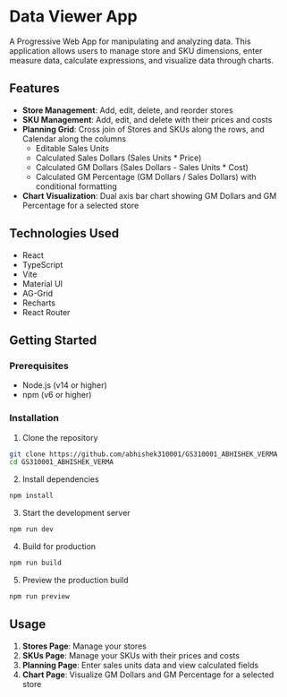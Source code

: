 # Data Viewer App

A Progressive Web App for manipulating and analyzing data. This application allows users to manage store and SKU dimensions, enter measure data, calculate expressions, and visualize data through charts.

## Features

- **Store Management**: Add, edit, delete, and reorder stores
- **SKU Management**: Add, edit, and delete with their prices and costs
- **Planning Grid**: Cross join of Stores and SKUs along the rows, and Calendar along the columns
  - Editable Sales Units
  - Calculated Sales Dollars (Sales Units * Price)
  - Calculated GM Dollars (Sales Dollars - Sales Units * Cost)
  - Calculated GM Percentage (GM Dollars / Sales Dollars) with conditional formatting
- **Chart Visualization**: Dual axis bar chart showing GM Dollars and GM Percentage for a selected store

## Technologies Used

- React
- TypeScript
- Vite
- Material UI
- AG-Grid
- Recharts
- React Router

## Getting Started

### Prerequisites

- Node.js (v14 or higher)
- npm (v6 or higher)

### Installation

1. Clone the repository
```bash
git clone https://github.com/abhishek310001/GS310001_ABHISHEK_VERMA
cd GS310001_ABHISHEK_VERMA
```

2. Install dependencies
```bash
npm install
```

3. Start the development server
```bash
npm run dev
```

4. Build for production
```bash
npm run build
```

5. Preview the production build
```bash
npm run preview
```

## Usage

1. **Stores Page**: Manage your stores
2. **SKUs Page**: Manage your SKUs with their prices and costs
3. **Planning Page**: Enter sales units data and view calculated fields
4. **Chart Page**: Visualize GM Dollars and GM Percentage for a selected store
